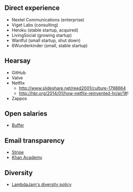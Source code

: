 ## Direct experience

* Nextel Communications (enterprise)
* Viget Labs (consulting)
* Heroku (stable startup, acquired)
* LivingSocial (growing startup)
* Wantful (small startup, shut down)
* 6Wunderkinder (small, stable startup)

## Hearsay

* GitHub
* Valve
* Netflix
    * http://www.slideshare.net/reed2001/culture-1798664
    * http://hbr.org/2014/01/how-netflix-reinvented-hr/ar/1#!
* Zappos

## Open salaries

* [Buffer](http://open.bufferapp.com/introducing-open-salaries-at-buffer-including-our-transparent-formula-and-all-individual-salaries/)


## Email transparency

* [Stripe](https://stripe.com/blog/email-transparency)
* [Khan Academy](http://bjk5.com/post/71887196490/email-transparency-at-khan-academy)

## Diversity

* [LambdaJam's diversity policy](http://www.lambdajam.com/policies.html)
